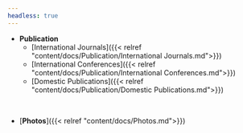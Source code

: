 ```yaml
---
headless: true
---
```


- **Publication**
  - [International Journals]({{< relref "content/docs/Publication/International Journals.md">}})
  - [International Conferences]({{< relref "content/docs/Publication/International Conferences.md">}})
  - [Domestic Publications]({{< relref "content/docs/Publication/Domestic Publications.md">}})
<br />

- [**Photos**]({{< relref "content/docs/Photos.md">}})  
